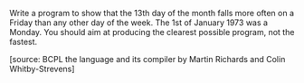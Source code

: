 Write a program to show that the 13th day of the month falls more often on a Friday than any other day of the week. The 1st of January 1973 was a Monday. You should aim at producing the clearest possible program, not the fastest.

[source: BCPL the language and its compiler by Martin Richards and Colin Whitby-Strevens]

     